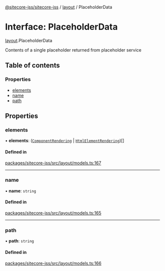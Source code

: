[@sitecore-jss/sitecore-jss](../README.md) / [layout](../modules/layout.md) / PlaceholderData

# Interface: PlaceholderData

[layout](../modules/layout.md).PlaceholderData

Contents of a single placeholder returned from placeholder service

## Table of contents

### Properties

- [elements](layout.PlaceholderData.md#elements)
- [name](layout.PlaceholderData.md#name)
- [path](layout.PlaceholderData.md#path)

## Properties

### elements

• **elements**: ([`ComponentRendering`](layout.ComponentRendering.md) \| [`HtmlElementRendering`](layout.HtmlElementRendering.md))[]

#### Defined in

[packages/sitecore-jss/src/layout/models.ts:167](https://github.com/Sitecore/jss/blob/121d7f33b/packages/sitecore-jss/src/layout/models.ts#L167)

___

### name

• **name**: `string`

#### Defined in

[packages/sitecore-jss/src/layout/models.ts:165](https://github.com/Sitecore/jss/blob/121d7f33b/packages/sitecore-jss/src/layout/models.ts#L165)

___

### path

• **path**: `string`

#### Defined in

[packages/sitecore-jss/src/layout/models.ts:166](https://github.com/Sitecore/jss/blob/121d7f33b/packages/sitecore-jss/src/layout/models.ts#L166)
